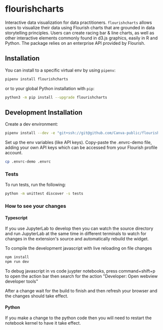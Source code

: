 # flourishcharts

Interactive data visualization for data practitioners. `flourishcharts` allows users to visualize their data 
using Flourish charts that are grounded in data storytelling principles. Users can create racing bar & line
charts, as well as other interactive elements commonly found in d3.js graphics, easily in R and Python. 
The package relies on an enterprise API provided by Flourish.

## Installation

You can install to a specific virtual env by using `pipenv`:

```bash
pipenv install flourishcharts
```

or to your global Python installation with `pip`:

```bash
python3 -m pip install --upgrade flourishcharts
```

## Development Installation

Create a dev environment:

```bash
pipenv install --dev -e "git+ssh://git@github.com/Canva-public/flourishcharts@main#egg=flourishcharts&subdirectory=python_package"
```

Set up the env variables (like API keys). Copy-paste the .envrc-demo file, adding your own API keys which can be accessed from your Flourish profile account.

```bash
cp .envrc-demo .envrc
```

### Tests

To run tests, run the following:

```bash
python -m unittest discover -s tests
```

### How to see your changes

#### Typescript

If you use JupyterLab to develop then you can watch the source directory and run JupyterLab at the same time in different
terminals to watch for changes in the extension's source and automatically rebuild the widget.

To compile the development javascript with live reloading on file changes
```sh
npm install
npm run dev
```

To debug javascript in vs code juypter notebooks, press command+shift+p to open the action bar then search for the action "Developer: Open webview developer tools"

After a change wait for the build to finish and then refresh your browser and the changes should take effect.

#### Python

If you make a change to the python code then you will need to restart the notebook kernel to have it take effect.
